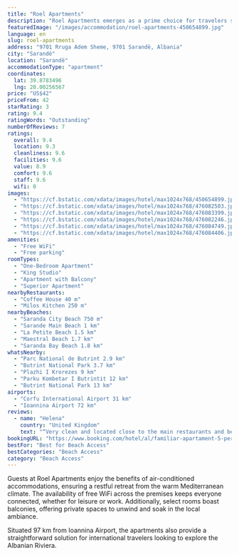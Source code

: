 ```yaml
---
title: "Roel Apartments"
description: "Roel Apartments emerges as a prime choice for travelers seeking comfort and convenience in Sarandë."
featuredImage: "/images/accommodation/roel-apartments-450654899.jpg"
language: en
slug: roel-apartments
address: "9701 Rruga Adem Sheme, 9701 Sarandë, Albania"
city: "Sarandë"
location: "Sarandë"
accommodationType: "apartment"
coordinates:
  lat: 39.8783496
  lng: 20.00256567
price: "US$42"
priceFrom: 42
starRating: 3
rating: 9.4
ratingWords: "Outstanding"
numberOfReviews: 7
ratings:
  overall: 9.4
  location: 9.3
  cleanliness: 9.6
  facilities: 9.6
  value: 8.9
  comfort: 9.6
  staff: 9.6
  wifi: 0
images:
  - "https://cf.bstatic.com/xdata/images/hotel/max1024x768/450654899.jpg?k=5fc2f48d2e77fd9da31cd463b9d0867cf0db88a481f8a52308c9f304e430e78e&o=&hp=1"
  - "https://cf.bstatic.com/xdata/images/hotel/max1024x768/476082503.jpg?k=c1a1a01e41d580df2d33b8ed71f09b3a5706d47e8acdd4979297fa121d7e2cfa&o=&hp=1"
  - "https://cf.bstatic.com/xdata/images/hotel/max1024x768/476083399.jpg?k=6891520c9872682051a915620ba033216d72708c1f6ababf0c3b7b567625bd3e&o=&hp=1"
  - "https://cf.bstatic.com/xdata/images/hotel/max1024x768/476082246.jpg?k=c671a97fe245c73bf5e0107315dfeeeadd938da245cb152220d4973d3b04ed5c&o=&hp=1"
  - "https://cf.bstatic.com/xdata/images/hotel/max1024x768/476084749.jpg?k=1fb54ed9756011026e824581e1f73b2ee197e81f377af9d95f2d96527e60cc91&o=&hp=1"
  - "https://cf.bstatic.com/xdata/images/hotel/max1024x768/476084406.jpg?k=c09ef3a53248ebab02c6432e3df7323aedbc3318b6047b12a1d09ef5e83af1dc&o=&hp=1"
amenities:
  - "Free WiFi"
  - "Free parking"
roomTypes:
  - "One-Bedroom Apartment"
  - "King Studio"
  - "Apartment with Balcony"
  - "Superior Apartment"
nearbyRestaurants:
  - "Coffee House 40 m"
  - "Milos Kitchen 250 m"
nearbyBeaches:
  - "Saranda City Beach 750 m"
  - "Sarande Main Beach 1 km"
  - "La Petite Beach 1.5 km"
  - "Maestral Beach 1.7 km"
  - "Saranda Bay Beach 1.8 km"
whatsNearby:
  - "Parc National de Butrint 2.9 km"
  - "Butrint National Park 3.7 km"
  - "Plazhi I Krorezes 9 km"
  - "Parku Kombetar I Butrintit 12 km"
  - "Butrint National Park 13 km"
airports:
  - "Corfu International Airport 31 km"
  - "Ioannina Airport 72 km"
reviews:
  - name: "Helena"
    country: "United Kingdom"
    text: "“Very clean and located close to the main restaurants and beach in Saranda.”"
bookingURL: "https://www.booking.com/hotel/al/familiar-apartament-5-persons.en-gb.html?aid=8035640"
bestFor: "Best for Beach Access"
bestCategories: "Beach Access"
category: "Beach Access"
---
```


Guests at Roel Apartments enjoy the benefits of air-conditioned accommodations, ensuring a restful retreat from the warm Mediterranean climate. The availability of free WiFi across the premises keeps everyone connected, whether for leisure or work. Additionally, select rooms boast balconies, offering private spaces to unwind and soak in the local ambiance.

Situated 97 km from Ioannina Airport, the apartments also provide a straightforward solution for international travelers looking to explore the Albanian Riviera.